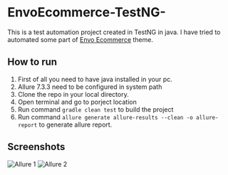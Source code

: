# EnvoEcommerce-TestNG-
This is a test automation project created in TestNG in java. I have tried to automated some part of <a href="https://envothemes.com/envo-ecommerce/">Envo Ecommerce</a> theme.

## How to run
1. First of all you need to have java installed in your pc.
2. Allure 7.3.3 need to be configured in system path
3. Clone the repo in your local directory.
4. Open terminal and go to porject location
5. Run command `gradle clean test` to build the project
6. Run command `allure generate allure-results --clean -o allure-report` to generate allure report.

## Screenshots
![Allure 1](https://user-images.githubusercontent.com/13168091/151910397-d2437dd9-1e0d-465b-8adc-5ae370816264.jpg)
![Allure 2](https://user-images.githubusercontent.com/13168091/151910404-d79e2a7d-bfd3-4b71-966f-803117b6bbee.jpg)
